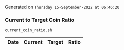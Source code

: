 Generated on `Thursday 15-September-2022 at 06:46:20`

### Current to Target Coin Ratio
`current_coin_ratio.sh`

Date|Current|Target|Ratio
---|---|---|---
